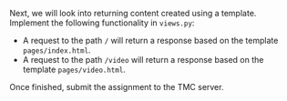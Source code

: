<p>Next, we will look into returning content created using a template. Implement
the following functionality in <code class="language-text">views.py</code>:</p><ul>
<li>A request to the path <code class="language-text">/</code> will return a response based on the template <code class="language-text">pages/index.html</code>.</li>
<li>A request to the path <code class="language-text">/video</code> will return a response based on the template <code class="language-text">pages/video.html</code>.</li>
</ul><p>Once finished, submit the assignment to the TMC server.</p></div></div></div></div></div></div>
